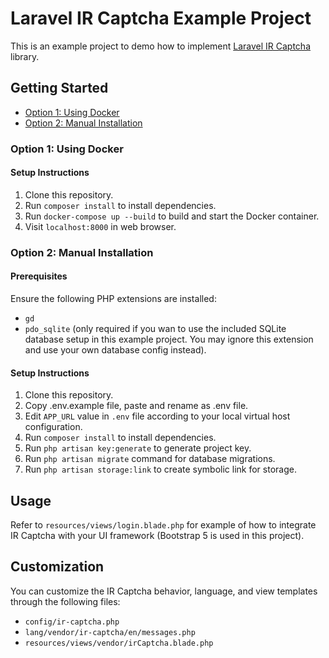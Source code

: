 # Laravel IR Captcha Example Project

This is an example project to demo how to implement [Laravel IR Captcha](https://github.com/kleong153/laravel-ir-captcha) library.

## Getting Started
- [Option 1: Using Docker](#option-1-using-docker)
- [Option 2: Manual Installation](#option-2-manual-installation)

### Option 1: Using Docker
#### Setup Instructions
1. Clone this repository.
2. Run ```composer install``` to install dependencies.
3. Run ```docker-compose up --build``` to build and start the Docker container.
4. Visit ```localhost:8000``` in web browser.

### Option 2: Manual Installation
#### Prerequisites
Ensure the following PHP extensions are installed:
- ```gd```
- ```pdo_sqlite``` (only required if you wan to use the included SQLite database setup in this example project. You may ignore this extension and use your own database config instead).

#### Setup Instructions
1. Clone this repository.
2. Copy .env.example file, paste and rename as .env file.
3. Edit ```APP_URL``` value in ```.env``` file according to your local virtual host configuration.
4. Run ```composer install``` to install dependencies.
5. Run ```php artisan key:generate``` to generate project key.
6. Run ```php artisan migrate``` command for database migrations.
7. Run ```php artisan storage:link``` to create symbolic link for storage.

## Usage
Refer to ```resources/views/login.blade.php``` for example of how to integrate IR Captcha with your UI framework (Bootstrap 5 is used in this project).

## Customization
You can customize the IR Captcha behavior, language, and view templates through the following files:
- ```config/ir-captcha.php```
- ```lang/vendor/ir-captcha/en/messages.php```
- ```resources/views/vendor/irCaptcha.blade.php```
